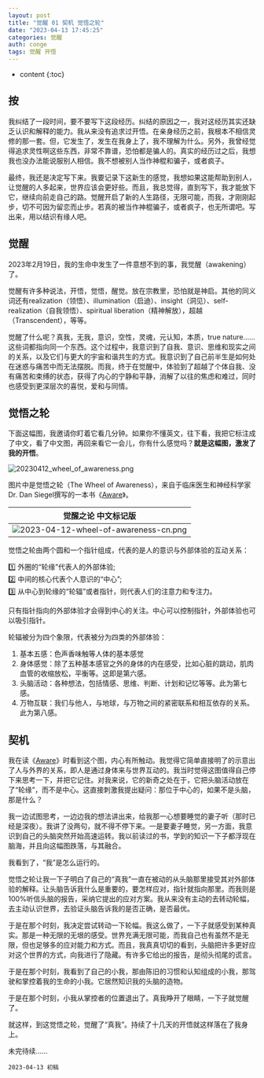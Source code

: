 ```yaml
---
layout: post
title: "觉醒 01 契机 觉悟之轮"
date: "2023-04-13 17:45:25"
categories: 觉醒
auth: conge
tags: 觉醒 开悟 
--- 
```

* content
{:toc}

## 按

我纠结了一段时间，要不要写下这段经历。纠结的原因之一，我对这经历其实还缺乏认识和解释的能力。我从来没有追求过开悟。在亲身经历之前，我根本不相信灵修的那一套。但，它发生了，发生在我身上了，我不理解为什么。另外，我曾经觉得追求灵性啊这些东西，非常不靠谱，恐怕都是骗人的。真实的经历过之后，我想我也没办法能说服别人相信。我不想被别人当作神棍和骗子，或者疯子。

最终，我还是决定写下来。我要记录下这新生的感觉，我想如果这能帮助到别人，让觉醒的人多起来，世界应该会更好些。而且，我总觉得，直到写下，我才能放下它，继续向前走自己的路。觉醒开启了新的人生路径，无限可能，而我，才刚刚起步，切不可因为留恋而止步。若真的被当作神棍骗子，或者疯子，也无所谓吧。写出来，用以结识有缘人吧。





## 觉醒

2023年2月19日，我的生命中发生了一件意想不到的事，我觉醒（awakening）了。

觉醒有许多种说法，开悟，觉悟，醒觉。放在宗教里，恐怕就是神启。其他的同义词还有realization（领悟）、illumination（启迪）、insight（洞见）、self-realization（自我领悟）、spiritual liberation（精神解放），超越（Transcendent），等等。

觉醒了什么呢？真我，无我，意识，空性，灵魂，元认知，本质，true nature……这些词都指向同一个东西。这个过程中，我意识到了自我、意识、思维和现实之间的关系，以及它们与更大的宇宙和谐共生的方式。我意识到了自己前半生是如何处在迷惑与痛苦中而无法摆脱。而我，终于在觉醒中，体验到了超越了个体自我、没有痛苦和束缚的状态，获得了内心的宁静和平静，消解了以往的焦虑和难过，同时也感受到更深层次的喜悦，爱和与同情。



## 觉悟之轮

下面这幅图，我邀请你盯着它看几分钟。如果你不懂英文，往下看，我把它标注成了中文，看了中文图，再回来看它一会儿，你有什么感觉吗？**就是这幅图，激发了我的开悟**。

![20230412_wheel_of_awareness.png](https://s2.loli.net/2023/04/13/kg1dKcSRHvfTFbi.png)

图片中是觉悟之轮（The Wheel of Awareness），来自于临床医生和神经科学家Dr. Dan Siegel撰写的一本书《[Aware](https://conge.livingwithfcs.org/2023/04/04/reading_summary/#:~:text=Daniel%20J.%20Siegel%20M.D.)》。

|                                觉醒之论 中文标记版                                  |
| :------------------------------------------------------------------: |
|![2023-04-12-wheel-of-awareness-cn.png](https://s2.loli.net/2023/04/13/j2cfISJukmKsqgy.png) |

觉悟之轮由两个圆和一个指针组成，代表的是人的意识与外部体验的互动关系：

1️⃣  外圈的“轮缘”代表人的外部体验;  
2️⃣  中间的核心代表个人意识的“中心”;  
3️⃣  从中心到轮缘的“轮辐”或者指针，则代表人们的注意力和专注力。  

只有指针指向的外部体验才会得到中心的关注。中心可以控制指针，外部体验也可以吸引指针。

轮辐被分为四个象限，代表被分为四类的外部体验：

1. 基本五感：色声香味触等人体的基本感觉
2. 身体感觉：除了五种基本感官之外的身体的内在感受，比如心脏的跳动，肌肉血管的收缩放松，平衡等。这即是第六感。
3. 头脑活动：各种想法，包括情感、思维、判断、计划和记忆等等。此为第七感。
4. 万物互联：我们与他人，与地球，与万物之间的紧密联系和相互依存的关系。此为第八感。

## 契机

我在读《[Aware](https://conge.livingwithfcs.org/2023/04/04/reading_summary/#:~:text=Daniel%20J.%20Siegel%20M.D.)》时看到这个图，内心有所触动。我觉得它简单直接明了的示意出了人与外界的关系，即人是通过身体来与世界互动的。我当时觉得这图值得自己停下来思考一下，并把它记住。对我来说，它的新奇之处在于，它把头脑活动放在了“轮缘”，而不是中心。这直接刺激我提出疑问：那位于中心的，如果不是头脑，那是什么？

我一边试图思考，一边边我的想法讲出来，给我那一心想要睡觉的妻子听（那时已经是深夜）。我讲了没两句，就不得不停下来。一是要妻子睡觉，另一方面，我意识到自己的头脑突然开始高速运转。我以前读过的书，学到的知识一下子都浮现在脑海，并且向这幅图跌落，与其融合。

我看到了，“我”是怎么运行的。

觉悟之轮让我一下子明白了自己的“真我”一直在被动的从头脑那里接受其对外部体验的解释。让头脑告诉我什么是重要的，要怎样应对，指针就指向那里。而我则是100%听信头脑的报告，采纳它提出的应对方案。我从来没有主动的去转动轮幅，去主动认识世界，去验证头脑告诉我的是否正确，是否最优。

于是在那个时刻，我决定尝试转动一下轮幅。我这么做了，一下子就感受到某种真实。那是一种无限的无垠的感受。世界充满无限可能，而我自己也有虽然不是无限，但也足够多的应对能力和方式。而且，我真真切切的看到，头脑把许多更好应对这个世界的方式，向我进行了隐藏。有许多它给出的报告，是彻头彻尾的谎言。

于是在那个时刻，我看到了自己的小我，那由陈旧的习惯和认知组成的小我，那驾驶和掌控着我的生命的小我。它居然知识我的头脑的造物。

于是在那个时刻，小我从掌控者的位置退出了。真我睁开了眼睛，一下子就觉醒了。

就这样，到这觉悟之轮，觉醒了“真我”。持续了十几天的开悟就这样落在了我身上。

未完待续……

```
2023-04-13 初稿
```


